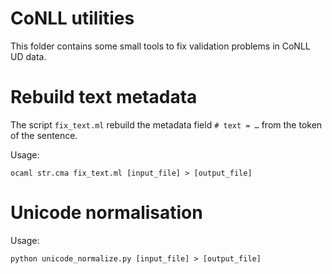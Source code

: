 # CoNLL utilities

This folder contains some small tools to fix validation problems in CoNLL UD data.

# Rebuild text metadata

The script `fix_text.ml` rebuild the metadata field `# text = …` from the token of the sentence.

Usage:

```
ocaml str.cma fix_text.ml [input_file] > [output_file]
```

# Unicode normalisation

Usage:

```
python unicode_normalize.py [input_file] > [output_file]
```

